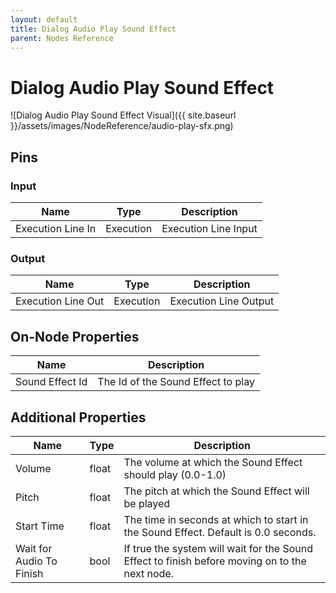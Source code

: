 ```yaml
---
layout: default
title: Dialog Audio Play Sound Effect
parent: Nodes Reference
---
```

# Dialog Audio Play Sound Effect

![Dialog Audio Play Sound Effect Visual]({{ site.baseurl }}/assets/images/NodeReference/audio-play-sfx.png)

## Pins

### Input

| Name | Type | Description |
| --- | --- | --- |
| Execution Line In | Execution | Execution Line Input |

### Output

| Name | Type | Description |
| --- | --- | --- |
| Execution Line Out | Execution | Execution Line Output |

## On-Node Properties

| Name | Description |
| --- | --- |
| Sound Effect Id | The Id of the Sound Effect to play |

## Additional Properties

| Name | Type | Description |
| --- | --- | --- |
| Volume | float | The volume at which the Sound Effect should play (0.0-1.0) |
| Pitch | float | The pitch at which the Sound Effect will be played |
| Start Time | float | The time in seconds at which to start in the Sound Effect. Default is 0.0 seconds. |
| Wait for Audio To Finish | bool | If true the system will wait for the Sound Effect to finish before moving on to the next node. |